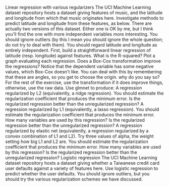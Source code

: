 Linear regression with various regularizers The UCI Machine Learning dataset repository hosts a dataset giving features of music, and the latitude and longitude from which that music originates here. Investigate methods to predict latitude and longitude from these features, as below. There are actually two versions of this dataset. Either one is OK by me, but I think you'll find the one with more independent variables more interesting. You should ignore outliers (by this I mean you should ignore the whole question; do not try to deal with them). You should regard latitude and longitude as entirely independent.
First, build a straightforward linear regression of latitude (resp. longitude) against features. What is the R-squared? Plot a graph evaluating each regression.
Does a Box-Cox transformation improve the regressions? Notice that the dependent variable has some negative values, which Box-Cox doesn't like. You can deal with this by remembering that these are angles, so you get to choose the origin. why do you say so? For the rest of the exercise, use the transformation if it does improve things, otherwise, use the raw data.
Use glmnet to produce:
A regression regularized by L2 (equivalently, a ridge regression). You should estimate the regularization coefficient that produces the minimum error. Is the regularized regression better than the unregularized regression?
A regression regularized by L1 (equivalently, a lasso regression). You should estimate the regularization coefficient that produces the minimum error. How many variables are used by this regression? Is the regularized regression better than the unregularized regression?
A regression regularized by elastic net (equivalently, a regression regularized by a convex combination of L1 and L2). Try three values of alpha, the weight setting how big L1 and L2 are. You should estimate the regularization coefficient that produces the minimum error. How many variables are used by this regression? Is the regularized regression better than the unregularized regression?
Logistic regression The UCI Machine Learning dataset repository hosts a dataset giving whether a Taiwanese credit card user defaults against a variety of features here. Use logistic regression to predict whether the user defaults. You should ignore outliers, but you should try the various regularization schemes we have discussed.
